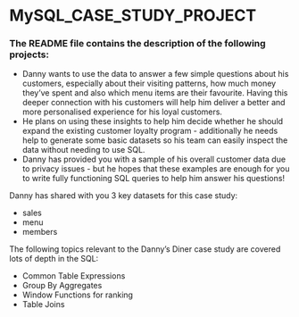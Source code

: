 # MySQL_CASE_STUDY_PROJECT
### The README file contains the description of the following projects:

- Danny wants to use the data to answer a few simple questions about his customers, especially about their visiting patterns, how much money they’ve spent and also which menu items are their favourite. Having this deeper connection with his customers will help him deliver a better and more personalised experience for his loyal customers.
- He plans on using these insights to help him decide whether he should expand the existing customer loyalty program - additionally he needs help to generate some basic datasets so his team can easily inspect the data without needing to use SQL.
- Danny has provided you with a sample of his overall customer data due to privacy issues - but he hopes that these examples are enough for you to write fully functioning SQL queries to help him answer his questions!

 Danny has shared with you 3 key datasets for this case study:
  -	sales
  -	menu
  -	members

 The following topics relevant to the Danny’s Diner case study are covered lots of depth in the SQL:
   -	Common Table Expressions
   -	Group By Aggregates
   -	Window Functions for ranking
   -	Table Joins
